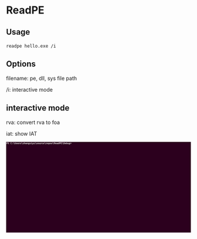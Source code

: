 # ReadPE

## Usage

```
readpe hello.exe /i
```

## Options

filename: pe, dll, sys file path

/i: interactive mode

## interactive mode

rva: convert rva to foa

iat: show IAT

![GIF](https://raw.githubusercontent.com/zsy-arch/ReadPE/master/Animation.gif)